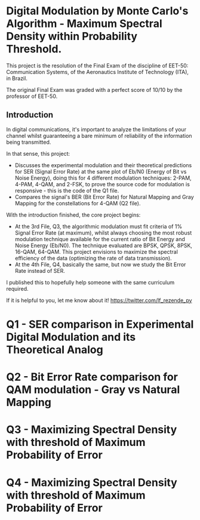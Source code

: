 # Digital Modulation by Monte Carlo's Algorithm - Maximum Spectral Density within Probability Threshold.

This project is the resolution of the Final Exam of the discipline of EET-50: Communication Systems, of the
Aeronautics Institute of Technology (ITA), in Brazil.

The original Final Exam was graded with a perfect score of 10/10 by the professor of EET-50.


## Introduction

In digital communications, it's important to analyze the limitations of your channel whilst guaranteeing a bare minimum of reliability of the information being transmitted.

In that sense, this project:

- Discusses the experimental modulation and their theoretical predictions for SER (Signal Error Rate) at the same plot of Eb/N0 (Energy of Bit vs Noise Energy), doing this for 4 different modulation techniques: 2-PAM, 4-PAM, 4-QAM, and 2-FSK, to prove the source code for modulation is responsive - this is the code of the Q1 file.
- Compares the signal's BER (Bit Error Rate) for Natural Mapping and Gray Mapping for the constellations for 4-QAM (Q2 file).

With the introduction finished, the core project begins:

- At the 3rd File, Q3, the algorithmic modulation must fit criteria of 1% Signal Error Rate (at maximum), whilst always choosing the most robust modulation technique available for the current ratio of Bit Energy and Noise Energy (Eb/N0). The technique evaluated are BPSK, QPSK, 8PSK, 16-QAM, 64-QAM. This project envisions to maximize the spectral efficiency of the data (optimizing the rate of data transmission).
- At the 4th File, Q4, basically the same, but now we study the Bit Error Rate instead of SER. 

I published this to hopefully help someone with the same curriculum required.

If it is helpful to you, let me know about it! https://twitter.com/lf_rezende_py

# Q1 - SER comparison in Experimental Digital Modulation and its Theoretical Analog

# Q2 - Bit Error Rate comparison for QAM modulation - Gray vs Natural Mapping

# Q3 - Maximizing Spectral Density with threshold of Maximum Probability of Error

# Q4 - Maximizing Spectral Density with threshold of Maximum Probability of Error
